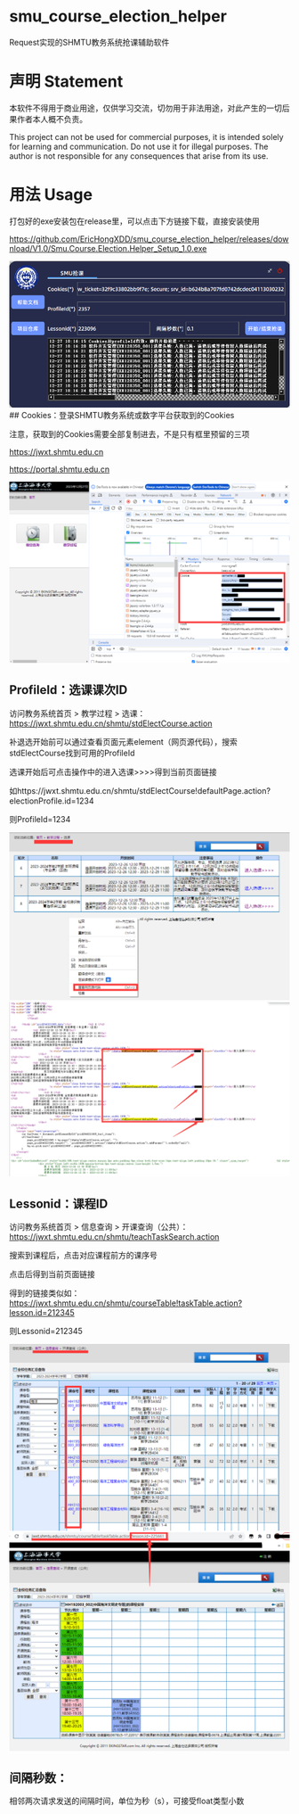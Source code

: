 # smu_course_election_helper
Request实现的SHMTU教务系统抢课辅助软件

# 声明 Statement
本软件不得用于商业用途，仅供学习交流，切勿用于非法用途，对此产生的一切后果作者本人概不负责。

This project can not be used for commercial purposes, it is intended solely for learning and communication. Do not use it for illegal purposes. The author is not responsible for any consequences that arise from its use.
# 用法 Usage

打包好的exe安装包在release里，可以点击下方链接下载，直接安装使用

https://github.com/EricHongXDD/smu_course_election_helper/releases/download/V1.0/Smu.Course.Election.Helper_Setup_1.0.exe

<img src="img/pic1.png" alt="pic1" style="zoom:100%;" />
## Cookies：登录SHMTU教务系统或数字平台获取到的Cookies

注意，获取到的Cookies需要全部复制进去，不是只有框里预留的三项

https://jwxt.shmtu.edu.cn

https://portal.shmtu.edu.cn

<img src="img/pic2.png" alt="pic2" style="zoom:100%;" />

## ProfileId：选课课次ID

访问教务系统首页 > 教学过程 > 选课：https://jwxt.shmtu.edu.cn/shmtu/stdElectCourse.action

补退选开始前可以通过查看页面元素element（网页源代码），搜索stdElectCourse找到可用的ProfileId

选课开始后可点击操作中的进入选课>>>>得到当前页面链接

如https://jwxt.shmtu.edu.cn/shmtu/stdElectCourse!defaultPage.action?electionProfile.id=1234

则ProfileId=1234

<img src="img/pic5.png" alt="pic2" style="zoom:100%;" />

<img src="img/pic6.png" alt="pic2" style="zoom:100%;" />

## Lessonid：课程ID
 
访问教务系统首页 > 信息查询 > 开课查询（公共）：https://jwxt.shmtu.edu.cn/shmtu/teachTaskSearch.action

搜索到课程后，点击对应课程前方的课序号

点击后得到当前页面链接

得到的链接类似如：https://jwxt.shmtu.edu.cn/shmtu/courseTable!taskTable.action?lesson.id=212345

则Lessonid=212345

<img src="img/pic3.png" alt="pic2" style="zoom:100%;" />

<img src="img/pic4.png" alt="pic2" style="zoom:100%;" />

## 间隔秒数：

相邻两次请求发送的间隔时间，单位为秒（s），可接受float类型小数
